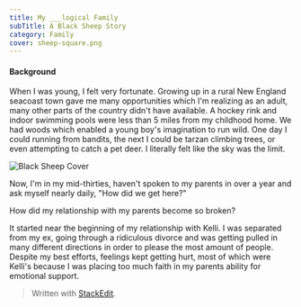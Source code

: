 ```yaml
---
title: My ___logical Family
subTitle: A Black Sheep Story
category: Family
cover: sheep-square.png
---
```

#### Background
When I was young, I felt very fortunate. Growing up in a rural New England seacoast town gave me many opportunities which I'm realizing as an adult, many other parts of the country didn't have available. A hockey rink and indoor swimming pools were less than 5 miles from my childhood home. We had woods which enabled a young boy's imagination to run wild. One day I could running from bandits, the next I could be tarzan climbing trees, or even attempting to catch a pet deer. I literally felt like the sky was the limit. 

![Black Sheep Cover](sheep-cover.png)

Now, I'm in my mid-thirties, haven't spoken to my parents in over a year and ask myself nearly daily, "How did we get here?"

How did my relationship with my parents become so broken? 

It started near the beginning of my relationship with Kelli. I was separated from my ex, going through a ridiculous divorce and was getting pulled in many different directions in order to please the most amount of people. Despite my best efforts, feelings kept getting hurt, most of which were Kelli's because I was placing too much faith in my parents ability for emotional support.

> Written with [StackEdit](https://stackedit.io/).
<!--stackedit_data:
eyJoaXN0b3J5IjpbNjA3Mjg3OTYwLDM4OTE2MDUzMSwzNDYxMz
E4NjcsMzIyMjczNjE5LDk3OTg3MDcyMywtMTI4MDYwNjQzNywt
NzUwMjEzMjkzLDEzMjAxNTQzODQsLTEzOTgyMzIxXX0=
-->